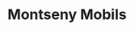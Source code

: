 ---
title: "Montseny Mobils"
url: /lhospitalet-de-llobregat/montseny-mobils/
shop: teléfono móvil
---